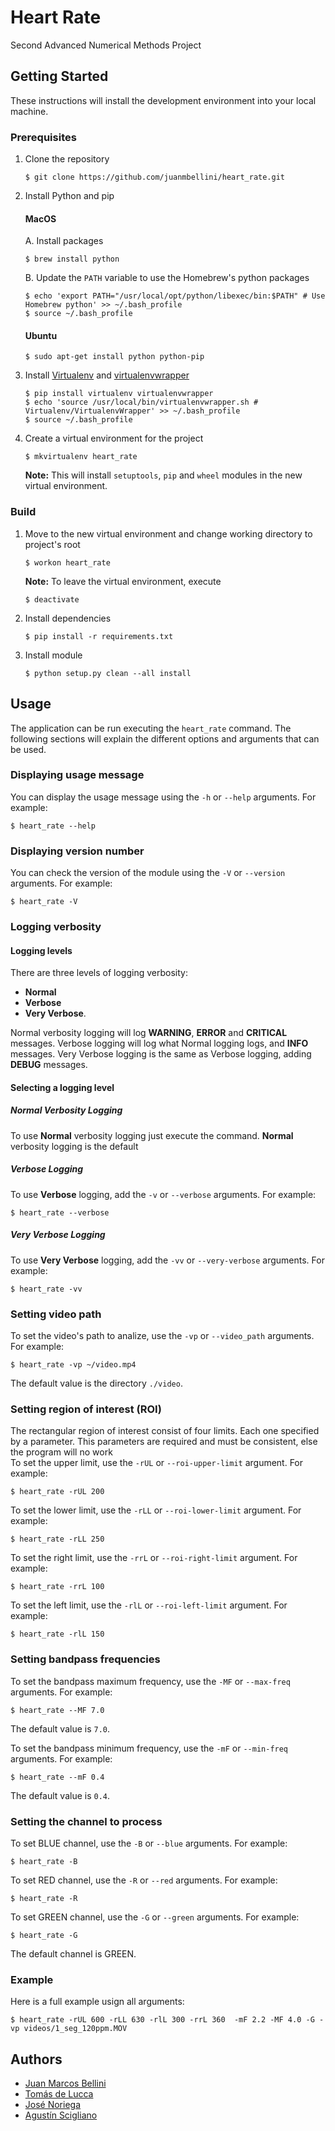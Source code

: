 # Heart Rate
Second Advanced Numerical Methods Project

## Getting Started
These instructions will install the development environment into your local machine.

### Prerequisites
1. Clone the repository

	```
	$ git clone https://github.com/juanmbellini/heart_rate.git
	```
2. Install Python and pip
	
	#### MacOS
	A. Install packages
	
	```
	$ brew install python
	```
	
	B. Update the ```PATH``` variable to use the Homebrew's python packages
	
	```
	$ echo 'export PATH="/usr/local/opt/python/libexec/bin:$PATH" # Use Homebrew python' >> ~/.bash_profile
	$ source ~/.bash_profile
	```
	
	#### Ubuntu
	```
	$ sudo apt-get install python python-pip
	```
	
3. Install [Virtualenv](https://virtualenv.pypa.io/en/latest/) 
	and [virtualenvwrapper](https://virtualenvwrapper.readthedocs.io/en/latest/)
	
	```
	$ pip install virtualenv virtualenvwrapper
	$ echo 'source /usr/local/bin/virtualenvwrapper.sh # Virtualenv/VirtualenvWrapper' >> ~/.bash_profile
	$ source ~/.bash_profile
	```

4. Create a virtual environment for the project

	```
	$ mkvirtualenv heart_rate
	```

	**Note:** This will install ```setuptools```, ```pip``` and ```wheel``` modules in the new virtual environment.

### Build
1. Move to the new virtual environment and change working directory to project's root

	```
	$ workon heart_rate
	```
	**Note:** To leave the virtual environment, execute 
   
    ```
    $ deactivate
    ```

2. Install dependencies

	```
	$ pip install -r requirements.txt
	```

3. Install module

	```
	$ python setup.py clean --all install
	```

## Usage
The application can be run executing the ``heart_rate`` command. 
The following sections will explain the different options and arguments that can be used.

### Displaying usage message
You can display the usage message using the ```-h``` or ```--help``` arguments. For example:
```
$ heart_rate --help
```

### Displaying version number
You can check the version of the module using the ```-V``` or ```--version``` arguments. For example:
```
$ heart_rate -V
```

### Logging verbosity

#### Logging levels
There are three levels of logging verbosity: 
* **Normal**
* **Verbose** 
* **Very Verbose**.

Normal verbosity logging will log **WARNING**, **ERROR** and **CRITICAL** messages.
Verbose logging will log what Normal logging logs, and **INFO** messages.
Very Verbose logging is the same as Verbose logging, adding **DEBUG** messages.

#### Selecting a logging level
##### Normal Verbosity Logging
To use **Normal** verbosity logging just execute the command. **Normal** verbosity logging is the default
##### Verbose Logging
To use **Verbose** logging, add the ```-v``` or ```--verbose``` arguments. For example:
```
$ heart_rate --verbose
```
##### Very Verbose Logging
To use **Very Verbose** logging, add the ```-vv``` or ```--very-verbose``` arguments. For example:
```
$ heart_rate -vv
```

### Setting video path
To set the video's path to analize, use the ```-vp``` or ```--video_path``` arguments. For example:
```
$ heart_rate -vp ~/video.mp4
```
The default value is the directory ```./video```.

### Setting region of interest (ROI)
The rectangular region of interest consist of four limits. Each one specified by a parameter. This parameters are required and
must be consistent, else the program will no work\
To set the upper limit, use the ```-rUL``` or ```--roi-upper-limit``` argument. For example:
```
$ heart_rate -rUL 200
```

To set the lower limit, use the ```-rLL``` or ```--roi-lower-limit``` argument. For example:
```
$ heart_rate -rLL 250
```

To set the right limit, use the ```-rrL``` or ```--roi-right-limit``` argument. For example:
```
$ heart_rate -rrL 100
```

To set the left limit, use the ```-rlL``` or ```--roi-left-limit``` argument. For example:
```
$ heart_rate -rlL 150
```

### Setting bandpass frequencies
To set the bandpass maximum frequency, use the ```-MF``` or ```--max-freq``` arguments. For example:
```
$ heart_rate --MF 7.0
```
The default value is ``7.0``.

To set the bandpass minimum frequency, use the ```-mF``` or ```--min-freq``` arguments. For example:
```
$ heart_rate --mF 0.4
```
The default value is ``0.4``.


### Setting the channel to process
To set BLUE channel, use the ```-B``` or ```--blue``` arguments. For example:
```
$ heart_rate -B
```

To set RED channel, use the ```-R``` or ```--red``` arguments. For example:
```
$ heart_rate -R
```

To set GREEN channel, use the ```-G``` or ```--green``` arguments. For example:
```
$ heart_rate -G
```

The default channel is GREEN.

### Example
Here is a full example usign all arguments:
```
$ heart_rate -rUL 600 -rLL 630 -rlL 300 -rrL 360  -mF 2.2 -MF 4.0 -G -vp videos/1_seg_120ppm.MOV
```

## Authors
* [Juan Marcos Bellini](https://github.com/juanmbellini)
* [Tomás de Lucca](https://github.com/tomidelucca)
* [José Noriega](https://github.com/jcnoriega)
* [Agustín Scigliano](https://github.com/agustinscigliano)